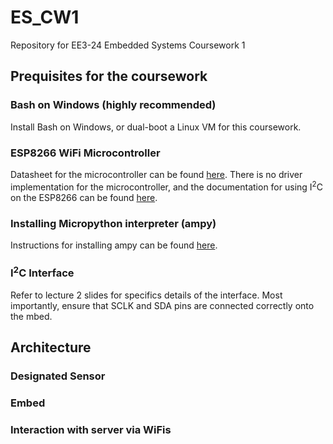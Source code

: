 # ES_CW1
Repository for EE3-24 Embedded Systems Coursework 1

## Prequisites for the coursework

### Bash on Windows (highly recommended)
Install Bash on Windows, or dual-boot a Linux VM for this coursework.

### ESP8266 WiFi Microcontroller
Datasheet for the microcontroller can be found [here](http://download.arduino.org/products/UNOWIFI/0A-ESP8266-Datasheet-EN-v4.3.pdf). 
There is no driver implementation for the microcontroller, and the documentation for using I<sup>2</sup>C on the ESP8266 can be found [here](http://docs.micropython.org/en/latest/esp8266/library/machine.I2C.html). 

### Installing Micropython interpreter (ampy)
Instructions for installing ampy can be found [here](https://github.com/adafruit/ampy).  

### I<sup>2</sup>C Interface
Refer to lecture 2 slides for specifics details of the interface. Most importantly, ensure that SCLK and SDA pins are connected correctly onto the mbed. 

## Architecture

### Designated Sensor

### Embed

### Interaction with server via WiFis